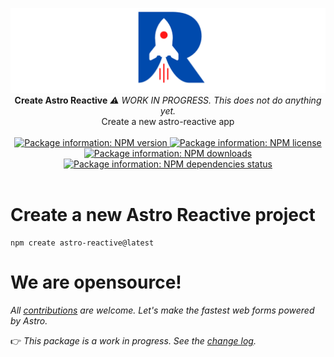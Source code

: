 <p align="center">
  <img src="https://raw.githubusercontent.com/astro-reactive/astro-reactive/main/.github/assets/logo/min-banner.png" alt="Astro Reactive Library Logo">
  <br />
  <strong>Create Astro Reactive</strong>
  <em>⚠️ WORK IN PROGRESS. This does not do anything yet.</em>
  <br />
  Create a new astro-reactive app
  <br />
  <br />
  <a href="https://www.npmjs.com/package/@astro-reactive/create-astro-reactive">
    <img src="https://img.shields.io/npm/v/@astro-reactive/create-astro-reactive" alt="Package information: NPM version" />
  </a>
  <a href="https://www.npmjs.com/package/@astro-reactive/create-astro-reactive">
    <img src="https://img.shields.io/npm/l/@astro-reactive/create-astro-reactive" alt="Package information: NPM license" />
  </a>
  <a href="https://www.npmjs.com/package/@astro-reactive/create-astro-reactive">
    <img src="https://img.shields.io/npm/dt/@astro-reactive/create-astro-reactive" alt="Package information: NPM downloads" />
  </a>
  <a href="https://www.npmjs.com/package/@astro-reactive/create-astro-reactive">
    <img src="https://img.shields.io/librariesio/release/npm/@astro-reactive/create-astro-reactive" alt="Package information: NPM dependencies status" />
  </a>
  <br />
  <br />
</p>

# Create a new Astro Reactive project

```
npm create astro-reactive@latest
```

# We are opensource!

 _All [contributions](https://github.com/astro-reactive/astro-reactive/blob/main/CONTRIBUTING.md) are welcome. Let's make the fastest web forms powered by Astro._

👉 _This package is a work in progress. See the [change log](https://github.com/astro-reactive/astro-reactive/blob/main/packages/create-astro-reactive/CHANGELOG.md)._

